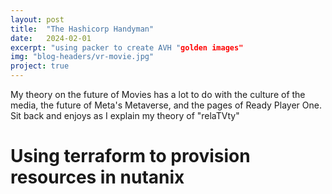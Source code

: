 ```yaml
---
layout: post
title:  "The Hashicorp Handyman"
date:   2024-02-01
excerpt: "using packer to create AVH "golden images"
img: "blog-headers/vr-movie.jpg"
project: true
---
```


My theory on the future of Movies has a lot to do with the culture of the media, the future of Meta's Metaverse, and the pages of Ready Player One. Sit back and enjoys as I explain my theory of "relaTVty"

# Using terraform to provision resources in nutanix